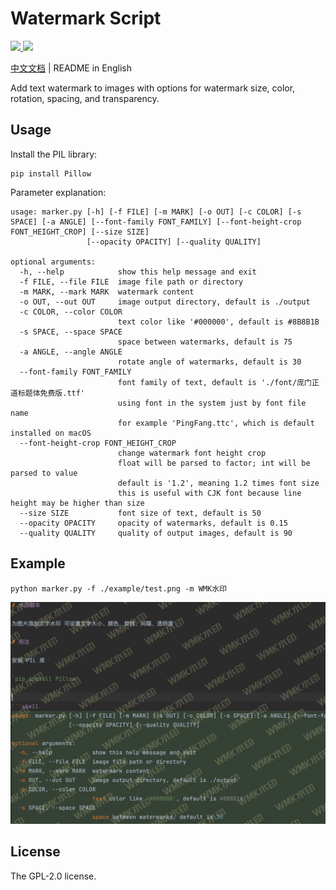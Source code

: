 # Watermark Script

<p>
  <a aria-label="GitHub commit activity" href="https://github.com/berbai/WMK/commits/main" title="GitHub commit activity">
    <img src="https://img.shields.io/github/commit-activity/m/berbai/WMK?style=for-the-badge"/>
  </a>
  <a aria-label="GitHub contributors" href="https://github.com/berbai/WMK/graphs/contributors" title="GitHub contributors">
    <img src="https://img.shields.io/github/contributors/berbai/WMK?color=orange&style=for-the-badge"/>
  </a>
</p>

[中文文档](./README_cn.md) | README in English

Add text watermark to images with options for watermark size, color, rotation, spacing, and transparency.

## Usage

Install the PIL library:

```shell
pip install Pillow
```

Parameter explanation:

```shell
usage: marker.py [-h] [-f FILE] [-m MARK] [-o OUT] [-c COLOR] [-s SPACE] [-a ANGLE] [--font-family FONT_FAMILY] [--font-height-crop FONT_HEIGHT_CROP] [--size SIZE]
                 [--opacity OPACITY] [--quality QUALITY]

optional arguments:
  -h, --help            show this help message and exit
  -f FILE, --file FILE  image file path or directory
  -m MARK, --mark MARK  watermark content
  -o OUT, --out OUT     image output directory, default is ./output
  -c COLOR, --color COLOR
                        text color like '#000000', default is #8B8B1B
  -s SPACE, --space SPACE
                        space between watermarks, default is 75
  -a ANGLE, --angle ANGLE
                        rotate angle of watermarks, default is 30
  --font-family FONT_FAMILY
                        font family of text, default is './font/庞门正道标题体免费版.ttf'
                        using font in the system just by font file name
                        for example 'PingFang.ttc', which is default installed on macOS
  --font-height-crop FONT_HEIGHT_CROP
                        change watermark font height crop
                        float will be parsed to factor; int will be parsed to value
                        default is '1.2', meaning 1.2 times font size
                        this is useful with CJK font because line height may be higher than size
  --size SIZE           font size of text, default is 50
  --opacity OPACITY     opacity of watermarks, default is 0.15
  --quality QUALITY     quality of output images, default is 90
```

## Example

```shell
python marker.py -f ./example/test.png -m WMK水印
```

![](output/test.png) 

## License

The GPL-2.0 license.